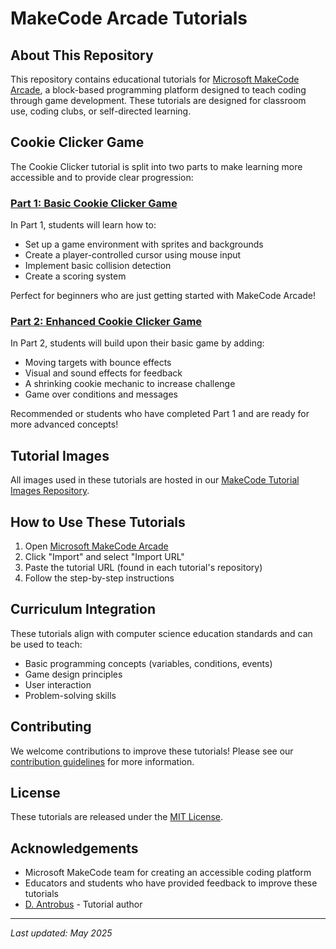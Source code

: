 # MakeCode Arcade Tutorials

## About This Repository

This repository contains educational tutorials for [Microsoft MakeCode Arcade](https://arcade.makecode.com/), a block-based programming platform designed to teach coding through game development. These tutorials are designed for classroom use, coding clubs, or self-directed learning.

## Cookie Clicker Game

The Cookie Clicker tutorial is split into two parts to make learning more accessible and to provide clear progression:

### [Part 1: Basic Cookie Clicker Game](https://github.com/ictadg1/makecode-arcade-tutorials/cookie-clicker-part1)

In Part 1, students will learn how to:
- Set up a game environment with sprites and backgrounds
- Create a player-controlled cursor using mouse input
- Implement basic collision detection
- Create a scoring system

Perfect for beginners who are just getting started with MakeCode Arcade!

### [Part 2: Enhanced Cookie Clicker Game](https://github.com/ictadg1/makecode-arcade-tutorials/cookie-clicker-part2)

In Part 2, students will build upon their basic game by adding:
- Moving targets with bounce effects
- Visual and sound effects for feedback
- A shrinking cookie mechanic to increase challenge
- Game over conditions and messages

Recommended or students who have completed Part 1 and are ready for more advanced concepts!

## Tutorial Images

All images used in these tutorials are hosted in our [MakeCode Tutorial Images Repository](https://github.com/ictadg1/makecode-tutorial-images).

## How to Use These Tutorials

1. Open [Microsoft MakeCode Arcade](https://arcade.makecode.com/)
2. Click "Import" and select "Import URL"
3. Paste the tutorial URL (found in each tutorial's repository)
4. Follow the step-by-step instructions

## Curriculum Integration

These tutorials align with computer science education standards and can be used to teach:
- Basic programming concepts (variables, conditions, events)
- Game design principles
- User interaction
- Problem-solving skills

## Contributing

We welcome contributions to improve these tutorials! Please see our [contribution guidelines](CONTRIBUTING.md) for more information.

## License

These tutorials are released under the [MIT License](LICENSE).

## Acknowledgements

- Microsoft MakeCode team for creating an accessible coding platform
- Educators and students who have provided feedback to improve these tutorials
- [D. Antrobus](https://github.com/ictadg1) - Tutorial author

---

*Last updated: May 2025*